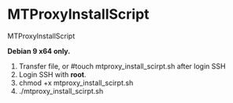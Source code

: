 # MTProxyInstallScript
MTProxyInstallScript


**Debian 9 x64 only.** 
1. Transfer file, or #touch mtproxy_install_scirpt.sh after login SSH
2. Login SSH with **root**.
3. chmod +x mtproxy_install_scirpt.sh
4. ./mtproxy_install_scirpt.sh
